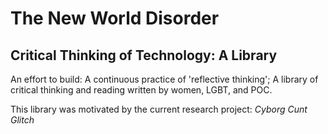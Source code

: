 <h1>The New World Disorder</h1>
<h2>Critical Thinking of Technology: A Library</h2>
<p>An effort to build: A continuous practice of 'reflective thinking'; A library of critical thinking and reading written by women, LGBT, and POC.</p>

<p>This library was motivated by the current research project: <i>Cyborg Cunt Glitch</i></p>
